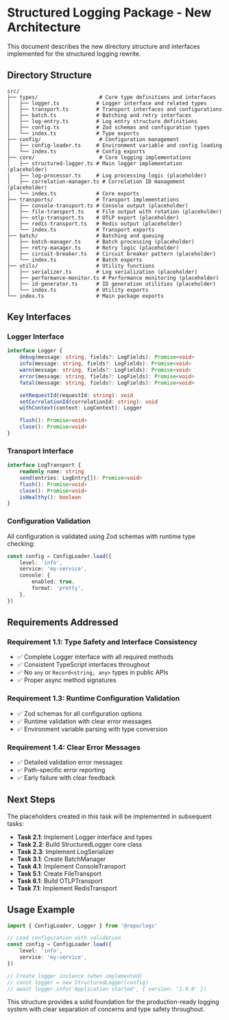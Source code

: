 # Structured Logging Package - New Architecture

This document describes the new directory structure and interfaces implemented for the structured logging rewrite.

## Directory Structure

```
src/
├── types/                    # Core type definitions and interfaces
│   ├── logger.ts            # Logger interface and related types
│   ├── transport.ts         # Transport interfaces and configurations
│   ├── batch.ts             # Batching and retry interfaces
│   ├── log-entry.ts         # Log entry structure definitions
│   ├── config.ts            # Zod schemas and configuration types
│   └── index.ts             # Type exports
├── config/                   # Configuration management
│   ├── config-loader.ts     # Environment variable and config loading
│   └── index.ts             # Config exports
├── core/                     # Core logging implementations
│   ├── structured-logger.ts # Main logger implementation (placeholder)
│   ├── log-processor.ts     # Log processing logic (placeholder)
│   ├── correlation-manager.ts # Correlation ID management (placeholder)
│   └── index.ts             # Core exports
├── transports/              # Transport implementations
│   ├── console-transport.ts # Console output (placeholder)
│   ├── file-transport.ts    # File output with rotation (placeholder)
│   ├── otlp-transport.ts    # OTLP export (placeholder)
│   ├── redis-transport.ts   # Redis output (placeholder)
│   └── index.ts             # Transport exports
├── batch/                   # Batching and queuing
│   ├── batch-manager.ts     # Batch processing (placeholder)
│   ├── retry-manager.ts     # Retry logic (placeholder)
│   ├── circuit-breaker.ts   # Circuit breaker pattern (placeholder)
│   └── index.ts             # Batch exports
├── utils/                   # Utility functions
│   ├── serializer.ts        # Log serialization (placeholder)
│   ├── performance-monitor.ts # Performance monitoring (placeholder)
│   ├── id-generator.ts      # ID generation utilities (placeholder)
│   └── index.ts             # Utility exports
└── index.ts                 # Main package exports
```

## Key Interfaces

### Logger Interface

```typescript
interface Logger {
	debug(message: string, fields?: LogFields): Promise<void>
	info(message: string, fields?: LogFields): Promise<void>
	warn(message: string, fields?: LogFields): Promise<void>
	error(message: string, fields?: LogFields): Promise<void>
	fatal(message: string, fields?: LogFields): Promise<void>

	setRequestId(requestId: string): void
	setCorrelationId(correlationId: string): void
	withContext(context: LogContext): Logger

	flush(): Promise<void>
	close(): Promise<void>
}
```

### Transport Interface

```typescript
interface LogTransport {
	readonly name: string
	send(entries: LogEntry[]): Promise<void>
	flush(): Promise<void>
	close(): Promise<void>
	isHealthy(): boolean
}
```

### Configuration Validation

All configuration is validated using Zod schemas with runtime type checking:

```typescript
const config = ConfigLoader.load({
	level: 'info',
	service: 'my-service',
	console: {
		enabled: true,
		format: 'pretty',
	},
})
```

## Requirements Addressed

### Requirement 1.1: Type Safety and Interface Consistency

- ✅ Complete Logger interface with all required methods
- ✅ Consistent TypeScript interfaces throughout
- ✅ No `any` or `Record<string, any>` types in public APIs
- ✅ Proper async method signatures

### Requirement 1.3: Runtime Configuration Validation

- ✅ Zod schemas for all configuration options
- ✅ Runtime validation with clear error messages
- ✅ Environment variable parsing with type conversion

### Requirement 1.4: Clear Error Messages

- ✅ Detailed validation error messages
- ✅ Path-specific error reporting
- ✅ Early failure with clear feedback

## Next Steps

The placeholders created in this task will be implemented in subsequent tasks:

- **Task 2.1**: Implement Logger interface and types
- **Task 2.2**: Build StructuredLogger core class
- **Task 2.3**: Implement LogSerializer
- **Task 3.1**: Create BatchManager
- **Task 4.1**: Implement ConsoleTransport
- **Task 5.1**: Create FileTransport
- **Task 6.1**: Build OTLPTransport
- **Task 7.1**: Implement RedisTransport

## Usage Example

```typescript
import { ConfigLoader, Logger } from '@repo/logs'

// Load configuration with validation
const config = ConfigLoader.load({
	level: 'info',
	service: 'my-service',
})

// Create logger instance (when implemented)
// const logger = new StructuredLogger(config)
// await logger.info('Application started', { version: '1.0.0' })
```

This structure provides a solid foundation for the production-ready logging system with clear separation of concerns and type safety throughout.
